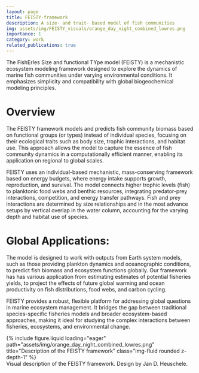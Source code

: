 ```yaml
---
layout: page
title: FEISTY-framework
description: A size- and trait- based model of fish communities
img: assets/img/FEISTY_visuals/orange_day_night_combined_lowres.png
importance: 1
category: work
related_publications: true
---
```


The FishErIes Size and functional TYpe model (FEISTY) is a mechanistic ecosystem modeling framework designed to explore the dynamics of marine fish communities under varying environmental conditions. It emphasizes simplicity and compatibility with global biogeochemical modeling principles. 

# Overview
The FEISTY framework models and predicts fish community biomass based on functional groups (or types) instead of individual species, focusing on their ecological traits such as body size, trophic interactions, and habitat use. This approach allows the model to capture the essence of fish community dynamics in a computationally efficient manner, enabling its application on regional to global scales.

FEISTY uses an individual-based mechanistic, mass-conserving framework based on energy budgets, where energy intake supports growth, reproduction, and survival.
The model connects higher trophic levels (fish) to planktonic food webs and benthic resources, integrating predator-prey interactions, competition, and energy transfer pathways.
Fish and prey interactions are determined by size relationships and in the most advance setups by vertical overlap in the water column, accounting for the varying depth and habitat use of species.

# Global Applications:
The model is designed to work with outputs from Earth system models, such as those providing plankton dynamics and oceanographic conditions, to predict fish biomass and ecosystem functions globally.
Our framework has has various application from estimating estimates of potential fisheries yields, to project the effects of future global warming and ocean productivity on fish distributions, food webs, and carbon cycling.


FEISTY provides a robust, flexible platform for addressing global questions in marine ecosystem management. It bridges the gap between traditional species-specific fisheries models and broader ecosystem-based approaches, making it ideal for studying the complex interactions between fisheries, ecosystems, and environmental change.

<div class="row">
    <div class="col-sm mt-3 mt-md-0">
        {% include figure.liquid loading="eager" path="assets/img/orange_day_night_combined_lowres.png" title="Description of the FEISTY framework" class="img-fluid rounded z-depth-1" %}
    </div>
</div>
<div class="caption">
    Visual description of the FEISTY framework. Design by Jan D. Heuschele.
</div>
